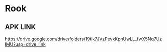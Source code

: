 # Rook

## APK LINK
https://drive.google.com/drive/folders/19tlk7JVzPevxKpnUwLL_fwX5Nq7UzlMU?usp=drive_link
